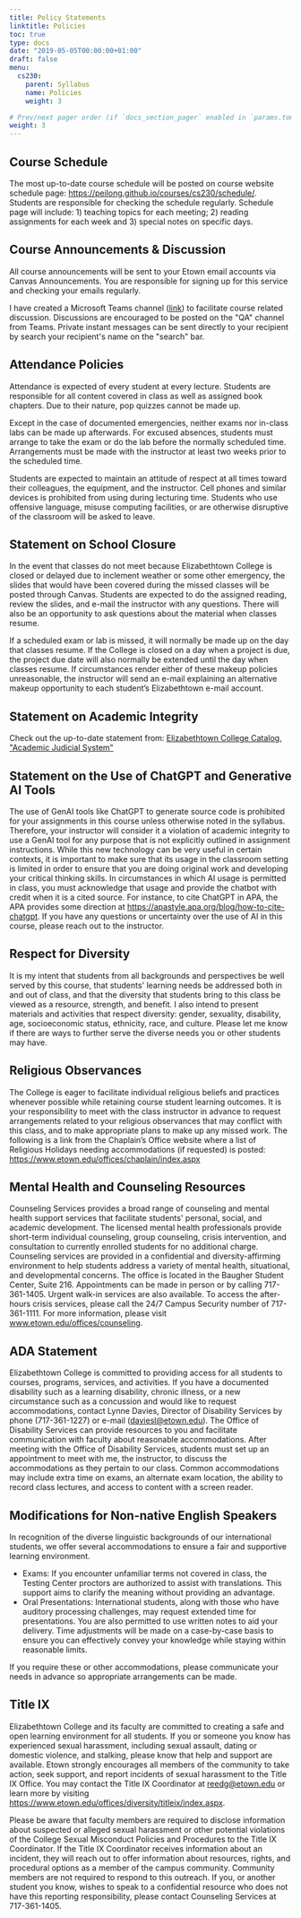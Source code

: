 ```yaml
---
title: Policy Statements
linktitle: Policies
toc: true
type: docs
date: "2019-05-05T00:00:00+01:00"
draft: false
menu:
  cs230:
    parent: Syllabus
    name: Policies
    weight: 3

# Prev/next pager order (if `docs_section_pager` enabled in `params.toml`)
weight: 3
---
```


## Course Schedule
The most up-to-date course schedule will be posted on course website schedule page: https://peilong.github.io/courses/cs230/schedule/. Students are responsible for checking the schedule regularly. Schedule page will include: 1) teaching topics for each meeting; 2) reading assignments for each week and 3) special notes on specific days.

## Course Announcements & Discussion

All course announcements will be sent to your Etown email accounts via Canvas Announcements. You are responsible for signing up for this service and checking your emails regularly.

I have created a Microsoft Teams channel ([link](https://teams.microsoft.com/l/team/19%3aa8cdd959c2e249a989d401e20fc95524%40thread.tacv2/conversations?groupId=81ffa3c7-aa45-454a-b495-7f43c78e5024&tenantId=1d884f12-a0d7-42f0-8b15-3a91c853bcb5)) to facilitate course related discussion.  Discussions are encouraged to be posted on the "QA" channel from Teams. Private instant messages can be sent directly to your recipient by search your recipient's name on the "search" bar.

## Attendance Policies

Attendance is expected of every student at every lecture. Students are responsible for all content covered in class as well as assigned book chapters. Due to their nature, pop quizzes cannot be made up.

Except in the case of documented emergencies, neither exams nor in-class labs can be made up afterwards.  For excused absences, students must arrange to take the exam or do the lab before the normally scheduled time.  Arrangements must be made with the instructor at least two weeks prior to the scheduled time.

Students are expected to maintain an attitude of respect at all times toward their colleagues, the equipment, and the instructor.  Cell phones and similar devices is prohibited from using during lecturing time.  Students who use offensive language, misuse computing facilities, or are otherwise disruptive of the classroom will be asked to leave.


## Statement on School Closure

In the event that classes do not meet because Elizabethtown College is closed or delayed due to inclement weather or some other emergency, the slides that would have been covered during the missed classes will be posted through Canvas.  Students are expected to do the assigned reading, review the slides, and e-mail the instructor with any questions. There will also be an opportunity to ask questions about the material when classes resume.

If a scheduled exam or lab is missed, it will normally be made up on the day that classes resume.  If the College is closed on a day when a project is due, the project due date will also normally be extended until the day when classes resume.  If circumstances render either of these makeup policies unreasonable, the instructor will send an e-mail explaining an alternative makeup opportunity to each student’s Elizabethtown e-mail account.

## Statement on Academic Integrity

Check out the up-to-date statement from: [Elizabethtown College Catalog, "Academic Judicial System"](https://catalog.etown.edu/content.php?catoid=30&navoid=1605#Academic_Judicial_System)

## Statement on the Use of ChatGPT and Generative AI Tools

The use of GenAI tools like ChatGPT to generate source code is prohibited for your assignments in this course unless otherwise noted in the syllabus. Therefore, your instructor will consider it a violation of academic integrity to use a GenAI tool for any purpose that is not explicitly outlined in assignment instructions. While this new technology can be very useful in certain contexts, it is important to make sure that its usage in the classroom setting is limited in order to ensure that you are doing original work and developing your critical thinking skills. In circumstances in which AI usage is permitted in class, you must acknowledge that usage and provide the chatbot with credit when it is a cited source. For instance, to cite ChatGPT in APA, the APA provides some direction at https://apastyle.apa.org/blog/how-to-cite-chatgpt. If you have any questions or uncertainty over the use of AI in this course, please reach out to the instructor. 

## Respect for Diversity

It is my intent that students from all backgrounds and perspectives be well served by this course, that students' learning needs be addressed both in and out of class, and that the diversity that students bring to this class be viewed as a resource, strength, and benefit. I also intend to present materials and activities that respect diversity: gender, sexuality, disability, age, socioeconomic status, ethnicity, race, and culture. Please let me know if there are ways to further serve the diverse needs you or other students may have.

## Religious Observances

The College is eager to facilitate individual religious beliefs and practices whenever possible while retaining course student learning outcomes. It is your responsibility to meet with the class instructor in advance to request arrangements related to your religious observances that may conflict with this class, and to make appropriate plans to make up any missed work.   The following is a link from the Chaplain’s Office website where a list of Religious Holidays needing accommodations (if requested) is posted:  https://www.etown.edu/offices/chaplain/index.aspx  

## Mental Health and Counseling Resources

Counseling Services provides a broad range of counseling and mental health support services that facilitate students' personal, social, and academic development. The licensed mental health professionals provide short-term individual counseling, group counseling, crisis intervention, and consultation to currently enrolled students for no additional charge. Counseling services are provided in a confidential and diversity-affirming environment to help students address a variety of mental health, situational, and developmental concerns. The office is located in the Baugher Student Center, Suite 216. Appointments can be made in person or by calling 717-361-1405. Urgent walk-in services are also available. To access the after-hours crisis services, please call the 24/7 Campus Security number of 717-361-1111. For more information, please visit www.etown.edu/offices/counseling.  
 

## ADA Statement

Elizabethtown College is committed to providing access for all students to courses, programs, services, and activities. If you have a documented disability such as a learning disability, chronic illness, or a new circumstance such as a concussion and would like to request accommodations, contact Lynne Davies, Director of Disability Services by phone (717-361-1227) or e-mail (daviesl@etown.edu). The Office of Disability Services can provide resources to you and facilitate communication with faculty about reasonable accommodations.  After meeting with the Office of Disability Services, students must set up an appointment to meet with me, the instructor, to discuss the accommodations as they pertain to our class.  Common accommodations may include extra time on exams, an alternate exam location, the ability to record class lectures, and access to content with a screen reader. 


## Modifications for Non-native English Speakers

In recognition of the diverse linguistic backgrounds of our international students, we offer several accommodations to ensure a fair and supportive learning environment.

+ Exams: If you encounter unfamiliar terms not covered in class, the Testing Center proctors are authorized to assist with translations. This support aims to clarify the meaning without providing an advantage.
+ Oral Presentations: International students, along with those who have auditory processing challenges, may request extended time for presentations. You are also permitted to use written notes to aid your delivery. Time adjustments will be made on a case-by-case basis to ensure you can effectively convey your knowledge while staying within reasonable limits.
  
If you require these or other accommodations, please communicate your needs in advance so appropriate arrangements can be made.

## Title IX
Elizabethtown College and its faculty are committed to creating a safe and open learning environment for all students. If you or someone you know has experienced sexual harassment, including sexual assault, dating or domestic violence, and stalking, please know that help and support are available. Etown strongly encourages all members of the community to take action, seek support, and report incidents of sexual harassment to the Title IX Office. You may contact the Title IX Coordinator at reedg@etown.edu or learn more by visiting https://www.etown.edu/offices/diversity/titleix/index.aspx.
 
Please be aware that faculty members are required to disclose information about suspected or alleged sexual harassment or other potential violations of the College Sexual Misconduct Policies and Procedures to the Title IX Coordinator. If the Title IX Coordinator receives information about an incident, they will reach out to offer information about resources, rights, and procedural options as a member of the campus community. Community members are not required to respond to this outreach. If you, or another student you know, wishes to speak to a confidential resource who does not have this reporting responsibility, please contact Counseling Services at 717-361-1405. 
